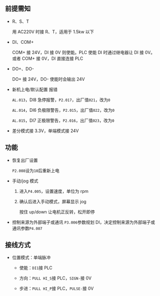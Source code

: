 ## 前提需知

- R、S、T

    用 AC220V 时接 R、T，适用于 1.5kw 以下

- DI、COM+

    COM+ 接 24V，DI 接 0V 则使能。PLC 使能 DI 时通过继电器让 DI 接 0V。或者 COM+ 接 0V，DI 直接连接 PLC

- DO+、DO-

    DO+ 接 24V，DO- 使能时会输出 24V

- 新机上电/默认配置 报错

    `AL.013`，DI8 急停报警，`P2.017`，出厂值`021`，改为`0`

    `AL.014`，DI6 负极限警告，`P2.015`，出厂值`022`，改为`0`

    `AL.015`，DI7 正极限警告，`P2.016`，出厂值`023`，改为`0`

- 差分模式接 3.3V，单端模式接 24V

## 功能

- 恢复出厂设置

    `P2.008`设为`10`后重新上电

- 手动/jog 模式

    1. 进入`P4.005`，设置速度，单位为 rpm
    2. 确认后进入手动模式，屏幕显示 jog
    
        按住 up/down 让电机正反转，松开即停

- 控制来源为外部端子或通讯
    `P3.006`参数规划 DI，决定控制来源为外部端子或通讯参数`P4.007`

## 接线方式

- 位置模式：单端脉冲

    - 使能：`DI1`接 PLC

    - 方向：`PULL HI_S`接 PLC，`SIGN-`接 0V

    - 步进：`PULL HI_P`接 PLC，`PULSE-`接 0V